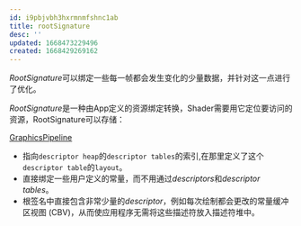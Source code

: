 ```yaml
---
id: i9pbjvbh3hxrmnmfshnc1ab
title: rootSignature
desc: ''
updated: 1668473229496
created: 1668429269162
---
```


*RootSignature*可以绑定一些每一帧都会发生变化的少量数据，并针对这一点进行了优化。

*RootSignature*是一种由App定义的资源绑定转换，Shader需要用它定位要访问的资源，RootSignature可以存储：

[GraphicsPipeline](https://learn.microsoft.com/en-us/windows/win32/direct3d12/resource-binding-flow-of-control#resources-and-the-graphics-pipeline)

* 指向`descriptor heap`的`descriptor tables`的索引,在那里定义了这个`descriptor table`的`layout`。
* 直接绑定一些用户定义的常量，而不用通过*descriptors*和*descriptor tables*。
* 根签名中直接包含非常少量的*descriptor*，例如每次绘制都会更改的常量缓冲区视图 (CBV)，从而使应用程序无需将这些描述符放入描述符堆中。